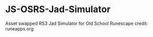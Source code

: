 # JS-OSRS-Jad-Simulator
Asset swapped RS3 Jad Simulator for Old School Runescape credit: runeapps.org
